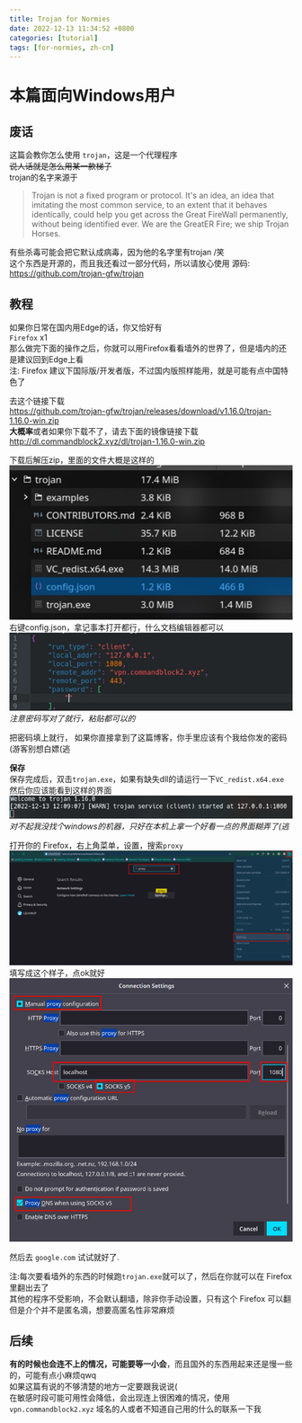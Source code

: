 ```yaml
---
title: Trojan for Normies
date: 2022-12-13 11:34:52 +0800
categories: [tutorial]
tags: [for-normies, zh-cn]
---
```


# 本篇面向Windows用户  

## 废话

这篇会教你怎么使用 `trojan`，这是一个代理程序  
~~说人话就是怎么用某一款梯子~~  
trojan的名字来源于
> Trojan is not a fixed program or protocol. It's an idea, an idea that imitating the most common service, to an extent that it behaves identically, could help you get across the Great FireWall permanently, without being identified ever. We are the GreatER Fire; we ship Trojan Horses.  

有些杀毒可能会把它默认成病毒，因为他的名字里有trojan /笑  
这个东西是开源的，而且我还看过一部分代码，所以请放心使用
源码: https://github.com/trojan-gfw/trojan

## 教程
如果你日常在国内用Edge的话，你又恰好有  
`Firefox` x1   
那么做完下面的操作之后，你就可以用Firefox看看墙外的世界了，但是墙内的还是建议回到Edge上看  
注: Firefox 建议下国际版/开发者版，不过国内版照样能用，就是可能有点中国特色了


去这个链接下载  
    https://github.com/trojan-gfw/trojan/releases/download/v1.16.0/trojan-1.16.0-win.zip  
**大概率**或者如果你下载不了，请去下面的镜像链接下载  
    http://dl.commandblock2.xyz/dl/trojan-1.16.0-win.zip

下载后解压zip，里面的文件大概是这样的  
![img](/assets/img/Screenshot_20221213_114738.jpg)
右键config.json，拿记事本打开都行，什么文档编辑器都可以    
![img](/assets/img/Screenshot_20221213_115207.webp)
_注意密码写对了就行，粘贴都可以的_  

把密码填上就行，
如果你直接拿到了这篇博客，你手里应该有个我给你发的密码
(游客别想白嫖(逃

**保存**  
保存完成后，双击`trojan.exe`，如果有缺失dll的请运行一下`VC_redist.x64.exe`  
然后你应该能看到这样的界面  
![img](/assets/img/Screenshot_20221213_120926.webp)
_对不起我没找个windows的机器，只好在本机上拿一个好看一点的界面糊弄了(逃_  

打开你的 Firefox，右上角菜单，设置，搜索`proxy`  
![img](/assets/img/Screenshot_20221213_120150.webp)
填写成这个样子，点ok就好
![img](/assets/img/Screenshot_20221213_120351.png)

然后去 `google.com` 试试就好了.

注:每次要看墙外的东西的时候跑`trojan.exe`就可以了，然后在你就可以在 Firefox 里翻出去了  
其他的程序不受影响，不会默认翻墙，除非你手动设置，只有这个 Firefox 可以翻  
但是介个并不是匿名滴，想要高匿名性非常麻烦
## 后续
**有的时候也会连不上的情况，可能要等一小会**，而且国外的东西用起来还是慢一些的，可能有点小麻烦qwq  
如果这篇有说的不够清楚的地方一定要跟我说说(    
在敏感时段可能可用性会降低，会出现连上很困难的情况，使用 `vpn.commandblock2.xyz` 域名的人或者不知道自己用的什么的联系一下我